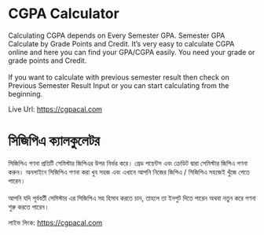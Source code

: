# CGPA Calculator
Calculating CGPA depends on Every Semester GPA. Semester GPA Calculate by Grade Points and
Credit. It’s very easy to calculate CGPA online and here you can find your GPA/CGPA easily. You
need your grade or grade points and Credit.
<br><br>
If you want to calculate with previous semester result then check on Previous Semester Result
Input or you can start calculating from the beginning.

Live Url: https://cgpacal.com

# সিজিপিএ ক্যালকুলেটর
সিজিপিএ গণনা প্রতিটি সেমিস্টার জিপিএর উপর নির্ভর করে। গ্রেড পয়েন্টস এবং ক্রেডিট দ্বারা
সেমিস্টার জিপিএ গণনা করুন। অনলাইনে সিজিপিএ গণনা করা খুব সহজ এবং এখানে আপনি নিজের জিপিএ / সিজিপিএ
সহজেই খুঁজে পেতে পারেন।
<br><br>
আপনি যদি পূর্ববর্তী সেমিস্টার এর সিজিপিএ সহ হিসাব করতে চান, তাহলে তা ইনপুট দিতে পারেন অথবা নতুন
করে গণনা শুরু করতে পারেন।

লাইভ লিংক: https://cgpacal.com